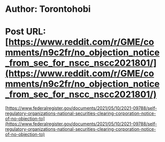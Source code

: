 # Author: Torontohobi
# Post URL: [https://www.reddit.com/r/GME/comments/n9c2fr/no_objection_notice_from_sec_for_nscc_nscc2021801/](https://www.reddit.com/r/GME/comments/n9c2fr/no_objection_notice_from_sec_for_nscc_nscc2021801/)


[https://www.federalregister.gov/documents/2021/05/10/2021-09788/self-regulatory-organizations-national-securities-clearing-corporation-notice-of-no-objection-to](https://www.federalregister.gov/documents/2021/05/10/2021-09788/self-regulatory-organizations-national-securities-clearing-corporation-notice-of-no-objection-to)
